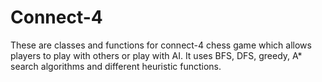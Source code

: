 # Connect-4
These are classes and functions for connect-4 chess game which allows players to play with others or play with AI.  It uses BFS, DFS, greedy, A*  search algorithms and different heuristic functions. 

